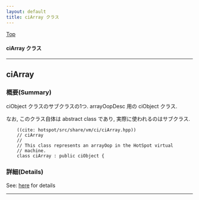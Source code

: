 ```yaml
---
layout: default
title: ciArray クラス 
---
```

[Top](../index.html)

#### ciArray クラス 



---
## <a name="nosC3paoIm" id="nosC3paoIm">ciArray</a>

### 概要(Summary)
ciObject クラスのサブクラスの1つ. arrayOopDesc 用の ciObject クラス.

なお, このクラス自体は abstract class であり, 実際に使われるのはサブクラス.


```
    ((cite: hotspot/src/share/vm/ci/ciArray.hpp))
    // ciArray
    //
    // This class represents an arrayOop in the HotSpot virtual
    // machine.
    class ciArray : public ciObject {
```




### 詳細(Details)
See: [here](../doxygen/classciArray.html) for details

---
